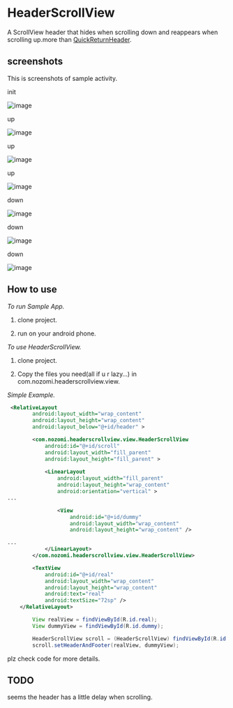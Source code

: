 HeaderScrollView
==================

A ScrollView header that hides when scrolling down and reappears when scrolling up.more than [QuickReturnHeader][1].


screenshots
----------------
This is screenshots of sample activity.

init

![image](https://raw.github.com/xuyangbill/HeaderScrollView/master/screenshots/1.png)

up

![image](https://raw.github.com/xuyangbill/HeaderScrollView/master/screenshots/2.png)

up

![image](https://raw.github.com/xuyangbill/HeaderScrollView/master/screenshots/3.png)

up

![image](https://raw.github.com/xuyangbill/HeaderScrollView/master/screenshots/4.png)

down

![image](https://raw.github.com/xuyangbill/HeaderScrollView/master/screenshots/5.png)

down

![image](https://raw.github.com/xuyangbill/HeaderScrollView/master/screenshots/6.png)

down

![image](https://raw.github.com/xuyangbill/HeaderScrollView/master/screenshots/7.png)


How to use
-------------

*To run Sample App.*

  1. clone project.

  2. run on your android phone.

*To use HeaderScrollView.*

  1. clone project.

  2. Copy the files you need(all if u r lazy…) in com.nozomi.headerscrollview.view.

*Simple Example.*

```xml
 <RelativeLayout
        android:layout_width="wrap_content"
        android:layout_height="wrap_content"
        android:layout_below="@+id/header" >

        <com.nozomi.headerscrollview.view.HeaderScrollView
            android:id="@+id/scroll"
            android:layout_width="fill_parent"
            android:layout_height="fill_parent" >
            
            <LinearLayout
                android:layout_width="fill_parent"
                android:layout_height="wrap_content"
                android:orientation="vertical" >
...

                <View
                    android:id="@+id/dummy"
                    android:layout_width="wrap_content"
                    android:layout_height="wrap_content" />

...
            </LinearLayout>
        </com.nozomi.headerscrollview.view.HeaderScrollView>

        <TextView
            android:id="@+id/real"
            android:layout_width="wrap_content"
            android:layout_height="wrap_content"
            android:text="real"
            android:textSize="72sp" />
    </RelativeLayout>
```

```java
		View realView = findViewById(R.id.real);
		View dummyView = findViewById(R.id.dummy);

		HeaderScrollView scroll = (HeaderScrollView) findViewById(R.id.scroll);
		scroll.setHeaderAndFooter(realView, dummyView);
```
plz check code for more details.

TODO
-------------
seems the header has a little delay when scrolling.

[1]: https://github.com/ManuelPeinado/QuickReturnHeader
[2]: https://github.com/6a209/PullRefreshScrollView
